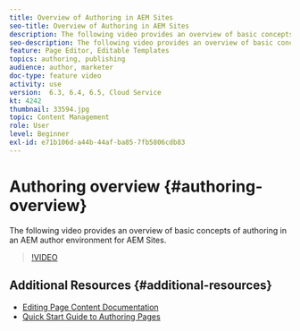```yaml
---
title: Overview of Authoring in AEM Sites
seo-title: Overview of Authoring in AEM Sites
description: The following video provides an overview of basic concepts of authoring in an AEM author environment. It uses the Sites console as a basis.
seo-description: The following video provides an overview of basic concepts of authoring in an AEM author environment. It uses the Sites console as a basis.
feature: Page Editor, Editable Templates
topics: authoring, publishing
audience: author, marketer
doc-type: feature video
activity: use
version:  6.3, 6.4, 6.5, Cloud Service
kt: 4242
thumbnail: 33594.jpg
topic: Content Management
role: User
level: Beginner
exl-id: e71b106d-a44b-44af-ba85-7fb5806cdb83
---
```

# Authoring overview {#authoring-overview}

The following video provides an overview of basic concepts of authoring in an AEM author environment for AEM Sites.

>[!VIDEO](https://video.tv.adobe.com/v/33594?quality=12&learn=on)

## Additional Resources {#additional-resources}

* [Editing Page Content Documentation](https://experienceleague.adobe.com/docs/experience-manager-cloud-service/sites/authoring/fundamentals/editing-content.html)
* [Quick Start Guide to Authoring Pages](https://experienceleague.adobe.com/docs/experience-manager-cloud-service/sites/authoring/getting-started/quick-start.html)
